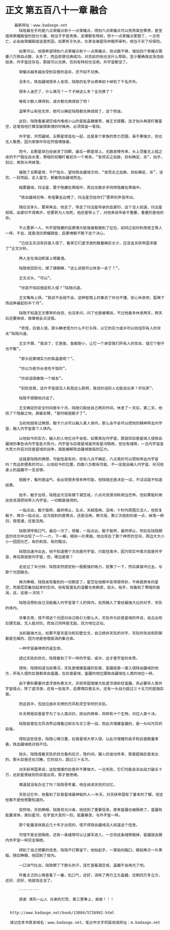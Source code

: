 # 正文 第五百八十一章 融合
        最新网址：www.badaoge.net
          陆隐最在乎的是六点荣耀点和十一点荣耀点，得到六点荣耀点可以免除某些罪责，甚至借用荣耀殿堂的部分力量，相当于宇宙贵族，走哪都有特权，而十一点荣耀点更狠了，一旦死亡，必会由荣耀殿堂追查死因，如果死于仇杀，仇家会被星际仲裁所审判，相当于买了份保险。
      
          如果可以，他很希望得到六点荣耀点和十一点荣耀点，但点数不够，增加四个荣耀点需要八万铁血点数，太多了，而且即便兑换成功，对目前的他也没什么帮助，至少要确保这场浩劫结束，外宇宙还存在，那就可以兑换，否则有特权也没用，外宇宙都没了。
      
          荣耀点越多越会受到巨兽的追杀，还不如不兑换。
      
          没多久，铁血疆域很多人发现，陆隐的名字从榜单前十掉到了千名开外。
      
          很多人迷茫了，什么情况？一下子掉这么多？全兑换了？
      
          唯有少数人猜得到，或许都兑换成钱了吧！
      
          温蒂宇山有些无奈，她可以确定陆隐都兑换成钱了，这个财迷。
      
          此刻，陆隐看着凝空戒内堆成小山的星能晶髓傻笑，被王文提醒，这才抬头再度盯着星空，这笔钱他打算突破探索境的时候用，必须保留一笔钱。
      
          外宇宙，洪荒疆域，五颗星球连在一起，这是某个家族的势力范围，虽不算强大，但也无人敢惹，因为家族中存在狩猎境强者。
      
          而今，五颗星球已经崩溃了四颗，最后一颗星球上，无数哀嚎传来，头上顶着无上祖之皮的干尸踏在血水里，黑暗的双瞳盯着前方一个男孩，“发现古之血脉，目标确定，杀”，抬手，划过，男孩头颅掉落。
      
          摧毁了五颗星球，干尸抬头，望向铁血疆域方向，“发现古之血脉，目标确定，杀”，说完，一跃而起，走入星空，朝着铁血疆域而去。
      
          暗雾疆域，玛法星，雾子隐藏在黑暗中，周边无数杀手同样隐藏在黑暗中。
      
          “铁血疆域召唤，老祖要去边境了，玛法星交给你们”雾昇的声音传出。
      
          随后没多久，雾昇离去，他走了，带走了玛法星传承的血掌印，这个没人知道，玛法星规矩，血掌印不得离开，但雾昇为人怕死，他还是带上了，对他来说传承不重要，重要的是他的命。
      
          不止雾昇一人，外宇宙隐藏的启蒙境大能强者都接到了征召，如同之前的秋雨夜王等人一样，不去，就是违抗荣耀殿堂，启蒙境都不敢下这个决心。
      
          “已经五天没有巨兽入侵了，看来它们虚浮游的数量确实太少，应该去天妖帝国求援了”王文分析。
      
          两人坐在海边断崖上喝着酒。
      
          陆隐收回目光，揉了揉眼睛，“这么说我可以休息一会了？”。
      
          王文点头，“可以”。
      
          “你就不怕巨兽趁机入侵？”陆隐问道。
      
          王文嘴角上扬，“我说不会就不会，这种智商上的事说了你也不懂，安心休息吧，距离下场战争最起码半个月”。
      
          陆隐不知道王文哪来的自信，也没多问，问了也是被嘲讽，不过他最多休息两天，两天后还要继续，做事稳妥点没错。
      
          “奇怪，巨兽入侵，那头鳅老怪为什么不打头阵，以它的实力或许可以挡住所有人的攻击”陆隐问道。
      
          王文不屑，“我说了，它是鱼，鱼都胆小，让它一个承受我们所有人的攻击，借它个胆子也不敢”。
      
          “那头启蒙境实力的紫晶兽呢？”。
      
          “你以为若华长老吃干饭的”。
      
          “你说话很像我一个朋友”。
      
          “别贬低我，这片宇宙就没人有我这么聪明，我说的话别人也能说出来？开玩笑”。
      
          陆隐不想跟他对话了。
      
          王文确定的安全时间是半个月，陆隐只能给自己两天时间，休息了一天后，第二天，他找了个隐蔽之地，屏蔽右臂，“是时候摇骰子了”。
      
          当初他就有过猜想，骰子六点可以融入某人体内，那么会不会可以把他的精神带去内宇宙，融入内宇宙某个人体内。
      
          以他如今的实力，融入的人地位也不会低，如果真在内宇宙，那就将巨兽星域入侵铁血疆域的事告诉内宇宙各大势力，内宇宙与巨兽星域虽然有星河隔绝，但也有缝隙，一旦内宇宙各大势力开启对巨兽星域的战争，就能缓解铁血疆域面临的压力。
      
          这就是陆隐的猜想，可能性是有的，但有几点不确定，六点真的可以把他带去内宇宙吗？而且即便真的可以，以他如今的位置，四面八方都有可能，不一定就会融入内宇宙，何况他身上的晶髓不一定足够。
      
          摇骰子，看的是运气，会出现很多很多种可能，但陆隐还是决定一试，不试试就不知道结果。
      
          抬手，骰子出现，陆隐这次没有摘下凝空戒，六点对资源消耗相当恐怖，但如果能利用这些资源把他带入内宇宙，一切都是值得的。
      
          一指点出，骰子旋转，最终停止，五点，天赋借用，没用，十秒内周围又没人，他恢复骰子，再次一指点出，这次摇到的是两点，还是没用，再次摇，第三次摇到的是一点，掉落一柄剑，很普通，还是没用。
      
          陆隐深呼吸口气，最后一次了，想着，一指点出，骰子旋转，最终停止，然后在陆隐期蓝的目光中出现了一个——六，下一瞬，眼前一片黑暗，他出现在了那个神奇的空间，周边大大小小一团团光芒，有的刺目，有的黯淡。
      
          陆隐加速冲出去，他不知道哪个方向是内宇宙，只能往南冲，因为现实中南方就是外宇宙，再往南就是内宇宙，但，哪边是南？
      
          足足过了半分钟，陆隐突然感觉到一股极强的吸力，犹豫了一下，然后直接冲过去，与那个光团融合。
      
          再次睁眼，陆隐发现看到的一切都变了，星空在他眼中变得很奇妙，不再是原本的星空，而是层层叠加起来的空间，他有股莫名的温馨与依赖感，低头，抬手，他看到了黑暗的旋涡，这，这是——天犼？
      
          陆隐没想到自己没能融入内宇宙某个人的体内，反而融入了曾经最强大比的对手，天犼的体内。
      
          世事无常，怪不得这个光团对自己吸引力那么大，天犼作为巨兽星域的传说，自古出现后便无敌，无人能对抗，而自己同样是无敌，双方地位近似。
      
          当初最强大比，如果不是天星功和石壁全文，自己绝非天犼的对手，天犼的攻击和防御都是无解的，因为他是吞噬旋涡的集合体。
      
          一种宇宙最神奇的诞生体。
      
          透过天犼的目光，陆隐看到了不一样的宇宙，或许，这才是宇宙的本质。
      
          很快，陆隐知道当前情况，天犼是增援蛮疆的巨兽，蛮疆就是一直入侵铁血疆域的地方，所有入侵的巨兽都来自蛮疆，在巨兽星域，蛮疆的地位跟铁血疆域在人类的地位一样。
      
          由于春秋要塞对虚浮游伤害太大，天妖帝国增援大批虚浮游前往蛮疆，务必要将人类外宇宙侵占，除了虚浮游，还有一批高手，启蒙境巨兽五头，还有一头战力超过三十五万的超强巨兽。
      
          而这其中，包括位居补天榜的咒风和灵空学府的天犼。
      
          补天榜是巨兽星宇为了与人类对抗，排出的榜单，同样有十个生物，对应人类十决。
      
          陆隐就曾在文风流界边境看过妖古与文三思一战，而此次增援蛮疆的，是一头叫咒风的巨兽。
      
          得知这些信息，陆隐心情沉重，巨兽星域大举入侵，以此次增援的高手和巨兽数量来看，铁血疆域绝对挡不住。
      
          抬头，陆隐借着天犼的目光看向后方，隐约间，摄人的波动传来，那是超强巨兽发出的，那头巨兽还在沉睡，它的战力，超过三十五万。
      
          对天妖帝国来说，这批增援的巨兽并不算强大，一旦失败，它们可能会派出战力破五十万，达到星使级别的巨兽出现，那才是绝境。
      
          难道就没有办法了吗？陆隐思考着，他在阅读天犼的记忆。
      
          天犼记忆中，他看到了巨兽星域最神秘的人——补天，对天妖帝国有了基本的了解，但这些都不是他想要知道的。
      
          突然地，天犼睁眼，陆隐目光兴奋，他找到了重要信息，原来蛮疆也被隔绝了，蛮疆有能量液体，类似星河，在宇宙大变的一刻，能量暴涨，与外宇宙一样。
      
          那个能量液体是近几十年才出现的，怪不得铁血疆域没人知道这个信息。
      
          可惜不是全部隔绝，还有一条缝隙可以让援军进入，一旦将这条缝隙毁掉，蛮疆就会跟内外宇宙一样完全隔绝。
      
          得到了自己想要的信息，陆隐不打算留下，他抬起手，一掌拍向胸口，眼前再次一片黑暗，随后睁眼，他回到了体内。
      
          一口浊气吐出，陆隐擦了下额头的汗，连忙查看凝空戒，晶髓不会用光了吧。
      
          怀着忐忑的心情查看了一番，松口气，还好，消耗了两万立方晶髓，还剩四万多立方，还好，还好，他就怕全没了。
      
          ---------
      
          感谢 清风一山人 兄弟的打赏，第三更奉上，谢谢！！！
      
      
      http://www.badaoge.net/book/13084/5726982.html
      
      请记住本书首发域名：www.badaoge.net。笔尖中文手机版阅读网址：m.badaoge.net
